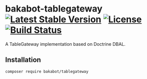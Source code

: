 # bakabot-tablegateway [![Latest Stable Version](https://poser.pugx.org/bakabot/tablegateway/v)](//packagist.org/packages/bakabot/tablegateway) [![License](https://poser.pugx.org/bakabot/tablegateway/license)](//packagist.org/packages/bakabot/tablegateway) [![Build Status](https://travis-ci.com/bakabot-php/tablegateway.svg?branch=main)](https://travis-ci.com/bakabot-php/tablegateway)
A TableGateway implementation based on Doctrine DBAL.

## Installation
`composer require bakabot/tablegateway`
